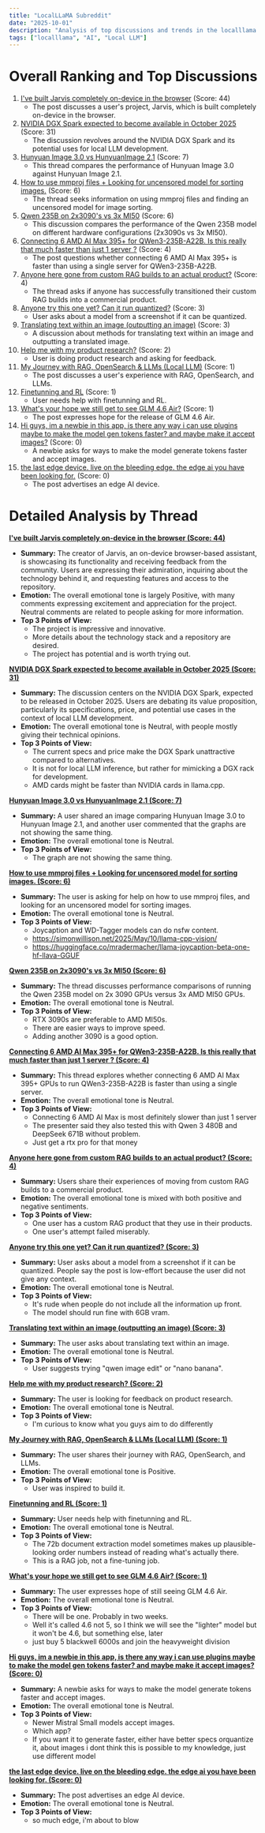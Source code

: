 ```yaml
---
title: "LocalLLaMA Subreddit"
date: "2025-10-01"
description: "Analysis of top discussions and trends in the localllama subreddit"
tags: ["localllama", "AI", "Local LLM"]
---
```


# Overall Ranking and Top Discussions
1.  [I've built Jarvis completely on-device in the browser](https://v.redd.it/hge6ipzncjsf1) (Score: 44)
    * The post discusses a user's project, Jarvis, which is built completely on-device in the browser.
2.  [NVIDIA DGX Spark expected to become available in October 2025](https://www.reddit.com/r/LocalLLaMA/comments/1nvdyiy/nvidia_dgx_spark_expected_to_become_available_in/) (Score: 31)
    * The discussion revolves around the NVIDIA DGX Spark and its potential uses for local LLM development.
3.  [Hunyuan Image 3.0 vs HunyuanImage 2.1](https://i.redd.it/5mci5v1vijsf1.png) (Score: 7)
    * This thread compares the performance of Hunyuan Image 3.0 against Hunyuan Image 2.1.
4.  [How to use mmproj files + Looking for uncensored model for sorting images.](https://www.reddit.com/r/LocalLLaMA/comments/1nvdz7g/how_to_use_mmproj_files_looking_for_uncensored/) (Score: 6)
    * The thread seeks information on using mmproj files and finding an uncensored model for image sorting.
5.  [Qwen 235B on 2x3090's vs 3x MI50](https://www.reddit.com/r/LocalLLaMA/comments/1nvgnv4/qwen_235b_on_2x3090s_vs_3x_mi50/) (Score: 6)
    * This discussion compares the performance of the Qwen 235B model on different hardware configurations (2x3090s vs 3x MI50).
6.  [Connecting 6 AMD AI Max 395+ for QWen3-235B-A22B. Is this really that much faster than just 1 server ?](https://b23.tv/TO5oW7j) (Score: 4)
    * The post questions whether connecting 6 AMD AI Max 395+ is faster than using a single server for QWen3-235B-A22B.
7.  [Anyone here gone from custom RAG builds to an actual product?](https://www.reddit.com/r/LocalLLaMA/comments/1nvg83w/anyone_here_gone_from_custom_rag_builds_to_an/) (Score: 4)
    * The thread asks if anyone has successfully transitioned their custom RAG builds into a commercial product.
8.  [Anyone try this one yet? Can it run quantized?](https://www.reddit.com/r/LocalLLaMA/comments/1nvgo0e/anyone_try_this_one_yet_can_it_run_quantized/) (Score: 3)
    * User asks about a model from a screenshot if it can be quantized.
9.  [Translating text within an image (outputting an image)](https://www.reddit.com/r/LocalLLaMA/comments/1nvcwqb/translating_text_within_an_image_outputting_an/) (Score: 3)
    * A discussion about methods for translating text within an image and outputting a translated image.
10. [Help me with my product research?](https://forms.gle/9KESTQwgfa2VgYe9A) (Score: 2)
    * User is doing product research and asking for feedback.
11. [My Journey with RAG, OpenSearch & LLMs (Local LLM)](https://i.redd.it/r3wpsst0sjsf1.jpeg) (Score: 1)
    * The post discusses a user's experience with RAG, OpenSearch, and LLMs.
12. [Finetunning and RL](https://www.reddit.com/r/LocalLLaMA/comments/1nvi36j/finetunning_and_rl/) (Score: 1)
    * User needs help with finetunning and RL.
13. [What's your hope we still get to see GLM 4.6 Air?](https://www.reddit.com/r/LocalLLaMA/comments/1nvdy0u/whats_your_hope_we_still_get_to_see_glm_46_air/) (Score: 1)
    * The post expresses hope for the release of GLM 4.6 Air.
14. [Hi guys, im a newbie in this app, is there any way i can use plugins maybe to make the model gen tokens faster? and maybe make it accept images?](https://www.reddit.com/r/LocalLLaMA/comments/1nvctpx/hi_guys_im_a_newbie_in_this_app_is_there_any_way/) (Score: 0)
    * A newbie asks for ways to make the model generate tokens faster and accept images.
15. [the last edge device. live on the bleeding edge. the edge ai you have been looking for.](https://www.reddit.com/r/LocalLLaMA/comments/1nvguck/the_last_edge_device_live_on_the_bleeding_edge/) (Score: 0)
    * The post advertises an edge AI device.

# Detailed Analysis by Thread
**[I've built Jarvis completely on-device in the browser (Score: 44)](https://v.redd.it/hge6ipzncjsf1)**
*   **Summary:** The creator of Jarvis, an on-device browser-based assistant, is showcasing its functionality and receiving feedback from the community. Users are expressing their admiration, inquiring about the technology behind it, and requesting features and access to the repository.
*   **Emotion:** The overall emotional tone is largely Positive, with many comments expressing excitement and appreciation for the project. Neutral comments are related to people asking for more information.
*   **Top 3 Points of View:**
    *   The project is impressive and innovative.
    *   More details about the technology stack and a repository are desired.
    *   The project has potential and is worth trying out.

**[NVIDIA DGX Spark expected to become available in October 2025 (Score: 31)](https://www.reddit.com/r/LocalLLaMA/comments/1nvdyiy/nvidia_dgx_spark_expected_to_become_available_in/)**
*   **Summary:** The discussion centers on the NVIDIA DGX Spark, expected to be released in October 2025. Users are debating its value proposition, particularly its specifications, price, and potential use cases in the context of local LLM development.
*   **Emotion:** The overall emotional tone is Neutral, with people mostly giving their technical opinions.
*   **Top 3 Points of View:**
    *   The current specs and price make the DGX Spark unattractive compared to alternatives.
    *   It is not for local LLM inference, but rather for mimicking a DGX rack for development.
    *   AMD cards might be faster than NVIDIA cards in llama.cpp.

**[Hunyuan Image 3.0 vs HunyuanImage 2.1 (Score: 7)](https://i.redd.it/5mci5v1vijsf1.png)**
*   **Summary:** A user shared an image comparing Hunyuan Image 3.0 to Hunyuan Image 2.1, and another user commented that the graphs are not showing the same thing.
*   **Emotion:** The overall emotional tone is Neutral.
*   **Top 3 Points of View:**
    *   The graph are not showing the same thing.

**[How to use mmproj files + Looking for uncensored model for sorting images. (Score: 6)](https://www.reddit.com/r/LocalLLaMA/comments/1nvdz7g/how_to_use_mmproj_files_looking_for_uncensored/)**
*   **Summary:** The user is asking for help on how to use mmproj files, and looking for an uncensored model for sorting images.
*   **Emotion:** The overall emotional tone is Neutral.
*   **Top 3 Points of View:**
    *   Joycaption and WD-Tagger models can do nsfw content.
    *   https://simonwillison.net/2025/May/10/llama-cpp-vision/
    *   https://huggingface.co/mradermacher/llama-joycaption-beta-one-hf-llava-GGUF

**[Qwen 235B on 2x3090's vs 3x MI50 (Score: 6)](https://www.reddit.com/r/LocalLLaMA/comments/1nvgnv4/qwen_235b_on_2x3090s_vs_3x_mi50/)**
*   **Summary:** The thread discusses performance comparisons of running the Qwen 235B model on 2x 3090 GPUs versus 3x AMD MI50 GPUs.
*   **Emotion:** The overall emotional tone is Neutral.
*   **Top 3 Points of View:**
    *   RTX 3090s are preferable to AMD MI50s.
    *   There are easier ways to improve speed.
    *   Adding another 3090 is a good option.

**[Connecting 6 AMD AI Max 395+ for QWen3-235B-A22B. Is this really that much faster than just 1 server ? (Score: 4)](https://b23.tv/TO5oW7j)**
*   **Summary:** This thread explores whether connecting 6 AMD AI Max 395+ GPUs to run QWen3-235B-A22B is faster than using a single server.
*   **Emotion:** The overall emotional tone is Neutral.
*   **Top 3 Points of View:**
    *   Connecting 6 AMD AI Max is most definitely slower than just 1 server
    *   The presenter said they also tested this with Qwen 3 480B and DeepSeek 671B without problem.
    *   Just get a rtx pro for that money

**[Anyone here gone from custom RAG builds to an actual product? (Score: 4)](https://www.reddit.com/r/LocalLLaMA/comments/1nvg83w/anyone_here_gone_from_custom_rag_builds_to_an/)**
*   **Summary:** Users share their experiences of moving from custom RAG builds to a commercial product.
*   **Emotion:** The overall emotional tone is mixed with both positive and negative sentiments.
*   **Top 3 Points of View:**
    *   One user has a custom RAG product that they use in their products.
    *   One user's attempt failed miserably.

**[Anyone try this one yet? Can it run quantized? (Score: 3)](https://www.reddit.com/r/LocalLLaMA/comments/1nvgo0e/anyone_try_this_one_yet_can_it_run_quantized/)**
*   **Summary:** User asks about a model from a screenshot if it can be quantized. People say the post is low-effort because the user did not give any context.
*   **Emotion:** The overall emotional tone is Neutral.
*   **Top 3 Points of View:**
    *   It's rude when people do not include all the information up front.
    *   The model should run fine with 6GB vram.

**[Translating text within an image (outputting an image) (Score: 3)](https://www.reddit.com/r/LocalLLaMA/comments/1nvcwqb/translating_text_within_an_image_outputting_an/)**
*   **Summary:** The user asks about translating text within an image.
*   **Emotion:** The overall emotional tone is Neutral.
*   **Top 3 Points of View:**
    *   User suggests trying "qwen image edit" or "nano banana".

**[Help me with my product research? (Score: 2)](https://forms.gle/9KESTQwgfa2VgYe9A)**
*   **Summary:** The user is looking for feedback on product research.
*   **Emotion:** The overall emotional tone is Neutral.
*   **Top 3 Points of View:**
    *   I'm curious to know what you guys aim to do differently

**[My Journey with RAG, OpenSearch & LLMs (Local LLM) (Score: 1)](https://i.redd.it/r3wpsst0sjsf1.jpeg)**
*   **Summary:** The user shares their journey with RAG, OpenSearch, and LLMs.
*   **Emotion:** The overall emotional tone is Positive.
*   **Top 3 Points of View:**
    *   User was inspired to build it.

**[Finetunning and RL (Score: 1)](https://www.reddit.com/r/LocalLLaMA/comments/1nvi36j/finetunning_and_rl/)**
*   **Summary:** User needs help with finetunning and RL.
*   **Emotion:** The overall emotional tone is Neutral.
*   **Top 3 Points of View:**
    *   The 72b document extraction model sometimes makes up plausible-looking order numbers instead of reading what's actually there.
    *   This is a RAG job, not a fine-tuning job.

**[What's your hope we still get to see GLM 4.6 Air? (Score: 1)](https://www.reddit.com/r/LocalLLaMA/comments/1nvdy0u/whats_your_hope_we_still_get_to_see_glm_46_air/)**
*   **Summary:** The user expresses hope of still seeing GLM 4.6 Air.
*   **Emotion:** The overall emotional tone is Neutral.
*   **Top 3 Points of View:**
    *   There will be one. Probably in two weeks.
    *   Well it's called 4.6 not 5, so I think we will see the "lighter" model but it won't be 4.6, but something else, later
    *   just buy 5 blackwell 6000s and join the heavyweight division

**[Hi guys, im a newbie in this app, is there any way i can use plugins maybe to make the model gen tokens faster? and maybe make it accept images? (Score: 0)](https://www.reddit.com/r/LocalLLaMA/comments/1nvctpx/hi_guys_im_a_newbie_in_this_app_is_there_any_way/)**
*   **Summary:** A newbie asks for ways to make the model generate tokens faster and accept images.
*   **Emotion:** The overall emotional tone is Neutral.
*   **Top 3 Points of View:**
    *   Newer Mistral Small models accept images.
    *   Which app?
    *   If you want it to generate faster, either have better specs orquantize it, about images i dont think this is possible to my knowledge, just use different model

**[the last edge device. live on the bleeding edge. the edge ai you have been looking for. (Score: 0)](https://www.reddit.com/r/LocalLLaMA/comments/1nvguck/the_last_edge_device_live_on_the_bleeding_edge/)**
*   **Summary:** The post advertises an edge AI device.
*   **Emotion:** The overall emotional tone is Neutral.
*   **Top 3 Points of View:**
    *   so much edge, i'm about to blow
